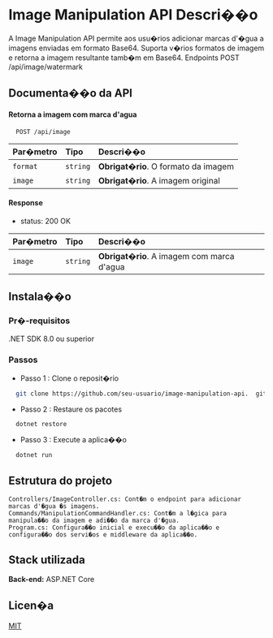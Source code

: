 
# Image Manipulation API Descri��o

A Image Manipulation API permite aos usu�rios adicionar marcas d'�gua a imagens enviadas em formato Base64. Suporta v�rios formatos de imagem e retorna a imagem resultante tamb�m em Base64. Endpoints POST /api/image/watermark


## Documenta��o da API

#### Retorna a imagem com marca d'agua

```http
  POST /api/image
```

| Par�metro   | Tipo       | Descri��o                           |
| :---------- | :--------- | :---------------------------------- |
| `format` | `string` | **Obrigat�rio**. O formato da imagem |
| `image` | `string` | **Obrigat�rio**. A imagem original |

#### Response
- status: 200 OK

| Par�metro   | Tipo       | Descri��o                           |
| :---------- | :--------- | :---------------------------------- |
| `image` | `string` | **Obrigat�rio**. A imagem com marca d'agua |

## Instala��o 
### Pr�-requisitos

.NET SDK 8.0 ou superior

### Passos

- Passo 1 : Clone o reposit�rio

```bash
  git clone https://github.com/seu-usuario/image-manipulation-api.  git cd teste-tecnico-imagem
```
- Passo 2 : Restaure os pacotes

```bash
  dotnet restore
```

- Passo 3 : Execute a aplica��o

```bash
  dotnet run
```

## Estrutura do projeto

    Controllers/ImageController.cs: Cont�m o endpoint para adicionar marcas d'�gua �s imagens.
    Commands/ManipulationCommandHandler.cs: Cont�m a l�gica para manipula��o da imagem e adi��o da marca d'�gua.
    Program.cs: Configura��o inicial e execu��o da aplica��o e configura��o dos servi�os e middleware da aplica��o.
## Stack utilizada

**Back-end:** ASP.NET Core


## Licen�a

[MIT](https://choosealicense.com/licenses/mit/)

